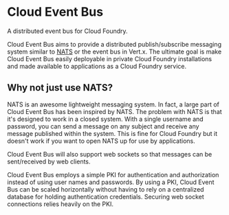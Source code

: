 # Cloud Event Bus

A distributed event bus for Cloud Foundry.

Cloud Event Bus aims to provide a distributed publish/subscribe messaging system similar to
[NATS](https://github.com/derekcollison/nats) or the event bus in Vert.x. The ultimate goal is make Cloud Event Bus
easily deployable in private Cloud Foundry installations and made available to applications as a Cloud Foundry service.

## Why not just use NATS?

NATS is an awesome lightweight messaging system. In fact, a large part of Cloud Event Bus has been inspired by NATS.
The problem with NATS is that it's designed to work in a closed system. With a single username and password, you can
send a message on any subject and receive any message published within the system. This is fine for Cloud Foundry but
it doesn't work if you want to open NATS up for use by applications.

Cloud Event Bus will also support web sockets so that messages can be sent/received by web clients.

Cloud Event Bus employs a simple PKI for authentication and authorization instead of using user names and passwords.
By using a PKI, Cloud Event Bus can be scaled horizontally without having to rely on a centralized database for holding
authentication credentials. Securing web socket connections relies heavily on the PKI.
